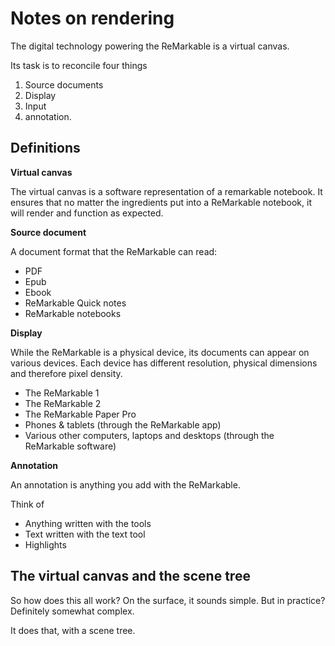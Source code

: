 # Notes on rendering

The digital technology powering the ReMarkable is a virtual canvas.

Its task is to reconcile four things 

1. Source documents
2. Display
3. Input 
4. annotation.

## Definitions

**Virtual canvas**

The virtual canvas is a software representation of a remarkable notebook.
It ensures that no matter the ingredients put into a ReMarkable notebook, it will render and function as expected.

**Source document**

A document format that the ReMarkable can read:

- PDF
- Epub
- Ebook
- ReMarkable Quick notes
- ReMarkable notebooks

**Display**

While the ReMarkable is a physical device, its documents can appear on various devices. Each device has different
resolution, physical dimensions and therefore pixel density.

- The ReMarkable 1
- The ReMarkable 2
- The ReMarkable Paper Pro
- Phones & tablets (through the ReMarkable app)
- Various other computers, laptops and desktops (through the ReMarkable software)

**Annotation**

An annotation is anything you add with the ReMarkable.

Think of

- Anything written with the tools
- Text written with the text tool
- Highlights

## The virtual canvas and the scene tree

So how does this all work? On the surface, it sounds simple.
But in practice? Definitely somewhat complex.

It does that, with a scene tree.